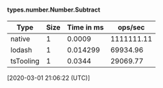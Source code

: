 #### types.number.Number.Subtract

| Type | Size       | Time in ms | ops/sec |
|------|------------|------------|---------|
| native | 1 | 0.0009 | 1111111.11 |
| lodash | 1 | 0.014299 | 69934.96 |
| tsTooling | 1 | 0.0344 | 29069.77 |

[2020-03-01 21:06:22 (UTC)]

